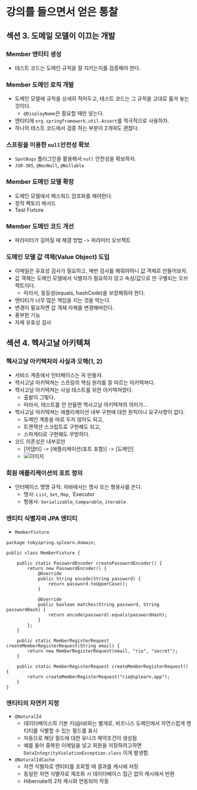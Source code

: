 # 강의를 들으면서 얻은 통찰

## 섹션 3. 도메일 모델이 이끄는 개발

### Member 엔티티 생성
- 테스트 코드는 도메인 규칙을 잘 지키는지를 검증해야 한다.

### Member 도메인 로직 개발
- 도메인 모델에 규칙을 상세히 적어두고, 테스트 코드는 그 규칙을 고대로 옮겨 놓는 것이다. 
  - `@DisplayName`은 필요할 때만 넣는다.
- 엔티티에 `org.springframework.util.Assert`를 적극적으로 사용하자.
- 하나의 테스트 코드에서 검증 하는 부분이 2개여도 괜찮다.

### 스프링을 이용한 `null`안전성 확보
- `SpotBugs` 플러그인을 활용해서 `null` 안전성을 확보하자.
- `JSR-305`, `@NonNull`, `@Nullable`

### Member 도메인 모델 확장
- 도메인 모델에서 패스워드 암호화를 해야한다.
- 정적 팩토리 메서드
- Test Fixture

### Member 도메인 코드 개선
- 파라미터가 길어질 때 해결 방법 -> 파라미터 오브젝트

### 도메인 모델 값 객체(Value Object) 도입
- 이메일은 유효성 검사가 필요하고, 매번 검사를 해줘야하니 값 객체로 만들어보자.
- 값 객체는 도메인 모델에서 식별자가 필요하지 않고 속성/값으로 만 구별되는 오브젝트이다.
  - 따라서, 동등성(equals, hashCode)을 보장해줘야 한다.
- 엔티티가 너무 많은 책임을 지는 것을 막는다.
- 변경이 필요하면 값 객체 자체를 변경해버린다.
- 풍부한 기능
- 자체 유효성 검사

## 섹션 4. 헥사고날 아키텍쳐

### 헥사고날 아키텍처의 사실과 오해(1, 2)
- 서비스 계층에서 인터페이스는 꼭 만들자.
- 헥사고날 아키텍쳐는 스프링의 핵심 원리를 잘 따르는 아키텍쳐다.
- 헥사고날 아키텍쳐는 사실 테스트를 위한 아키텍쳐였다.
  - 출발이 그렇다.
  - 따라서, 테스트를 안 만들면 헥사고날 아키텍쳐의 의미가...
- 헥사고날 아키텍쳐는 애플리케이션 내부 구현에 대한 원칙이나 요구사항이 없다.
  - 도메인 계층을 따로 두지 않아도 되고,
  - 트랜잭션 스크립트로 구현해도 되고,
  - 스파게티로 구현해도 무방하다.
- 코드 의존성은 내부로만 
  - [어댑터] -> [애플리케이션(포트 포함)] -> [도메인]
  - ![이미지](https://github.com/user-attachments/assets/1f2146fe-2aa2-4e5d-8be9-798d4b4513b4)

### 회원 애플리케이션의 포트 정의
- 인터페이스 명명 규칙: 자바에서는 명사 또는 형용사를 쓴다.
  - 명사: `List`, `Set`, `Map`, `Executor
  - 형용사: `Serializable`, `Comparable`, `iterable`

### 엔티티 식별자와 JPA 엔티티
- `MemberFixture`
```
package tobyspring.splearn.domain;

public class MemberFixture {

    public static PasswordEncoder createPasswordEncoder() {
        return new PasswordEncoder() {
            @Override
            public String encode(String password) {
                return password.toUpperCase();
            }

            @Override
            public boolean matches(String password, String passwordHash) {
                return encode(password).equals(passwordHash);
            }
        };
    }

    public static MemberRegisterRequest createMemberRegisterRequest(String email) {
        return new MemberRegisterRequest(email, "rio", "secret");
    }

    public static MemberRegisterRequest createMemberRegisterRequest() {
        return createMemberRegisterRequest("rio@splearn.app");
    }
}
```

### 엔티티의 자연키 지정
- `@NaturalId`
  - 데이터베이스의 기본 키(@Id)와는 별개로, 비즈니스 도메인에서 자연스럽게 엔티티를 식별할 수 있는 필드를 표시
  - 자동으로 해당 필드에 대한 유니크 제약조건이 생성됨
  - 예를 들어 중복된 이메일을 넣고 회원을 저장하려고하면 `DataIntegrityViolationException.class` 이게 발생함.
- `@NaturalIdCache`
  - 자연 식별자로 엔티티를 조회할 때 결과를 캐시에 저장 
  - 동일한 자연 식별자로 재조회 시 데이터베이스 접근 없이 캐시에서 반환 
  - Hibernate의 2차 캐시와 연동되어 작동